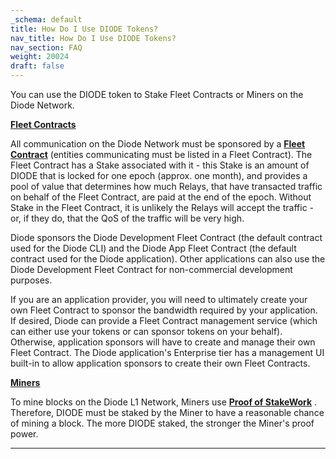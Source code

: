 ```yaml
---
_schema: default
title: How Do I Use DIODE Tokens?
nav_title: How Do I Use DIODE Tokens?
nav_section: FAQ
weight: 20024
draft: false
---
```

You can use the DIODE token to Stake Fleet Contracts or Miners on the Diode Network.

**<u>Fleet Contracts</u>**

All communication on the Diode Network must be sponsored by a [**Fleet Contract**](https://network.docs.diode.io/docs/faq/what-is-a-fleet-contract/) (entities communicating must be listed in a Fleet Contract). The Fleet Contract has a Stake associated with it - this Stake is an amount of DIODE that is locked for one epoch (approx. one month), and provides a pool of value that determines how much Relays, that have transacted traffic on behalf of the Fleet Contract, are paid at the end of the epoch. Without Stake in the Fleet Contract, it is unlikely the Relays will accept the traffic - or, if they do, that the QoS of the traffic will be very high.

Diode sponsors the Diode Development Fleet Contract (the default contract used for the Diode CLI) and the Diode App Fleet Contract (the default contract used for the Diode application). Other applications can also use the Diode Development Fleet Contract for non-commercial development purposes.

If you are an application provider, you will need to ultimately create your own Fleet Contract to sponsor the bandwidth required by your application. If desired, Diode can provide a Fleet Contract management service (which can either use your tokens or can sponsor tokens on your behalf). Otherwise, application sponsors will have to create and manage their own Fleet Contract. The Diode application's Enterprise tier has a management UI built-in to allow application sponsors to create their own Fleet Contracts.

**<u>Miners</u>**

To mine blocks on the Diode L1 Network, Miners use <a href="https://diode.io/mining/proof-of-stakework-a-community-vision-19168/" target="_blank" rel="noopener"><strong>Proof of StakeWork</strong></a> . Therefore, DIODE must be staked by the Miner to have a reasonable chance of mining a block. The more DIODE staked, the stronger the Miner's proof power.

---

&nbsp;